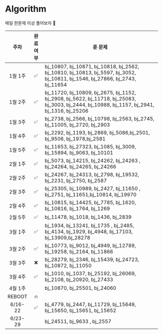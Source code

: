 # Algorithm

매일 한문제 이상 풀어보자 🐢

|  주차   | 완료 여부 | 푼 문제                                                                                                                                     |
| :-----: | :-------: | ------------------------------------------------------------------------------------------------------------------------------------------- |
| 1월 1주 |    ✅     | bj_10807, bj_10871, bj_10818, bj_2562, bj_10810, bj_10813, bj_5597, bj_3052, bj_10811, bj_1546, bj_27866, bj_2743, bj_11654                 |
| 1월 2주 |    ✅     | bj_11720, bj_10809, bj_2675, bj_1152, bj_2908, bj_5622, bj_11718, bj_25083, bj_3003, bj_2444, bj_10988, bj_1157, bj_2941, bj_1316, bj_25206 |
| 1월 3주 |    ✅     | bj_2738, bj_2566, bj_10798, bj_2563, bj_2745, bj_11005, bj_2720, bj_2903                                                                    |
| 1월 4주 |    ✅     | bj_2292, bj_1193, bj_2869, bj_5086,bj_2501, bj_9506, bj_1978,bj_2581                                                                        |
| 1월 5주 |    ✅     | bj_11653, bj_27323, bj_1085, bj_3009, bj_15894, bj_9063, bj_10101                                                                           |
| 2월 1주 |    ✅     | bj_5073, bj_14215, bj_24262, bj_24263 , bj_24264, bj_24265, bj_24266                                                                        |
| 2월 2주 |    ✅     | bj_24267, bj_24313, bj_2798, bj_19532, bj_2231, bj_2750, bj_2587                                                                            |
| 2월 3주 |    ✅     | bj_25305, bj_10989, bj_2427, bj_11650 , bj_2751, bj_11651,bj_10814, bj_19970                                                                |
| 2월 4주 |    ✅     | bj_10815, bj_14425, bj_7785, bj_1620, bj_10816, bj_1764, bj_1269                                                                            |
| 2월 5주 |    ✅     | bj_11478, bj_1018, bj_1436, bj_2839                                                                                                         |
| 3월 1주 |    ✅     | bj_1934, bj_13241, bj_1735 , bj_2485, bj_4134, bj_1929, bj_4948, bj_17103, bj_13909,bj_28278                                                |
| 3월 2주 |    ✅     | bj_10773, bj_9012, bj_4949, bj_12789, bj_19258, bj_2164, bj_11866                                                                           |
| 3월 3주 |    ❌     | bj_28279, bj_2346, bj_15439, bj_24723, bj_10872, bj_11050                                                                                   |
| 3월 4주 |    ✅     | bj_1010, bj_1037, bj_25192, bj_26069, bj_2108, bj_20920, bj_27433                                                                           |
| 4월 1주 |           | bj_10870, bj_25501, bj_24060                                                                                                                |
| REBOOT  |    🔥     |
| 6/16-22 |    ✅     | bj_4779, bj_2447, bj_11729, bj_15649, bj_15650, bj_15651, bj_15652                                                                          |
| 6/23-29 |           | bj_24511, bj_9633 , bj_2557                                                                                                                 |
